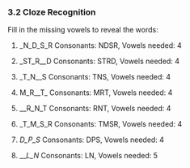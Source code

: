 ### 3.2 Cloze Recognition

Fill in the missing vowels to reveal the words:

1. _N_D_S_R
   Consonants: NDSR, Vowels needed: 4

2. _ST_R__D
   Consonants: STRD, Vowels needed: 4

3. _T_N__S
   Consonants: TNS, Vowels needed: 4

4. M_R__T_
   Consonants: MRT, Vowels needed: 4

5. __R_N_T
   Consonants: RNT, Vowels needed: 4

6. _T_M_S_R
   Consonants: TMSR, Vowels needed: 4

7. _D_P_S_
   Consonants: DPS, Vowels needed: 4

8. ___L_N_
   Consonants: LN, Vowels needed: 5

